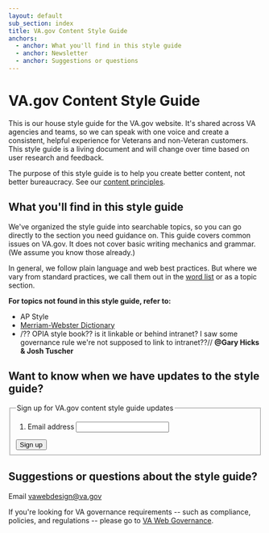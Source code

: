 ```yaml
---
layout: default
sub_section: index
title: VA.gov Content Style Guide
anchors:
  - anchor: What you'll find in this style guide
  - anchor: Newsletter
  - anchor: Suggestions or questions
---
```


# VA.gov Content Style Guide

<div class="va-introtext" markdown="1">
This is our house style guide for the VA.gov website. It's shared across VA agencies and teams, so we can speak with one voice and create a consistent, helpful experience for Veterans and non-Veteran customers. This style guide is a living document and will change over time based on user research and feedback.
</div>

The purpose of this style guide is to help you create better content, not better bureaucracy. See our [content principles](https://department-of-veterans-affairs.github.io/vets-design-system-documentation/content-style-guide/content-principles.html).

## What you'll find in this style guide

We've organized the style guide into searchable topics, so you can go directly to the section you need guidance on. This guide covers common issues on VA.gov. It does not cover basic writing mechanics and grammar. (We assume you know those already.)

In general, we follow plain language and web best practices. But where we vary from standard practices, we call them out in the [word list](https://department-of-veterans-affairs.github.io/vets-design-system-documentation/content-style-guide/word-list.html) or as a topic section.

**For topics not found in this style guide, refer to:**

- AP Style
- [Merriam-Webster Dictionary](www.merriam-webster.com)
- /?? OPIA style book?? is it linkable or behind intranet? I saw some governance rule we're not supposed to link to intranet??// **@Gary Hicks & Josh Tuscher**

## Want to know when we have updates to the style guide?


  <form id="GD-snippet-form" action="https://public.govdelivery.com/accounts/USVADS/subscribers/qualify" accept-charset="UTF-8" method="post">
    <input name="utf8" type="hidden" value="&#x2713;" />
    <input type="hidden" name="authenticity_token" value="+Ycg18OTfytwWfUKmlfsFpLivhrAZfJCZ0YtJ0f88YnpHqz4WcsolaudXm6tMS8UrZ9aagwWiSg3bEVp5xWCLg==" />
    <input type="hidden" name="topic_id" id="topic_id" value="USVADS_2" />
    <fieldset>
      <legend class="vads-u-font-size--md">Sign up for VA.gov content style guide updates</legend>
      <ol class="usa-unstyled-list vads-u-margin--0">
        <li class="email_fields">
          <label for="email">Email address</label>
          <input type="text" name="email" id="email" class="usa-input" />
        </li>
      </ol>
      <div>
        <button type="submit" class="usa-button vads-u-width--auto">Sign up</button>
      </div>
    </fieldset>
  </form>

## Suggestions or questions about the style guide?

Email vawebdesign@va.gov

If you're looking for VA governance requirements -- such as compliance, policies, and regulations -- please go to [VA Web Governance](www.va.gov/web/index.cfm).
